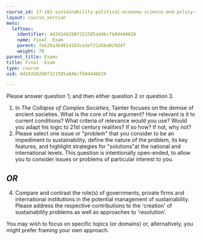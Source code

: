 ```yaml
---
course_id: 17-181-sustainability-political-economy-science-and-policy-fall-2016
layout: course_section
menu:
  leftnav:
    identifier: 4d242d4298f321585a84bcfb04446626
    name: Final  Exam
    parent: feb26a364914103ca3ef21a5ba029d4f
    weight: 70
parent_title: Exams
title: Final  Exam
type: course
uid: 4d242d4298f321585a84bcfb04446626

---
```


Please answer question 1; and then either question 2 or question 3.

1.  In _The Collapse of Complex Societies_, Tainter focuses on the demise of ancient societies. What is the core of his argument? How relevant is it to current conditions? What criteria of relevance would you use? Would you adapt his logic to 21st century realities? If so how? If not, why not?
2.  Please select one issue or "problem" that you consider to be an impediment to sustainability, define the nature of the problem, its key features, and highlight strategies for "solutions"at the national and international levels. This question is intentionally open-ended, to allow you to consider issues or problems of particular interest to you.

_OR_
----

4.  Compare and contrast the role(s) of governments, private firms and international institutions in the potential management of sustainability. Please address the respective contributions to the 'creation' of sustainability problems as well as approaches to 'resolution'.

You may wish to focus on specific topics (or domains) or, alternatively, you might prefer framing your own approach.